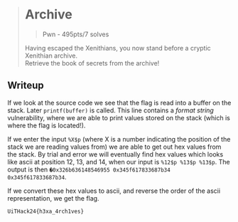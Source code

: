 > # Archive
> > Pwn - 495pts/7 solves
>
> Having escaped the Xenithians, you now stand before a cryptic Xenithian archive. <br/>
> Retrieve the book of secrets from the archive!

## Writeup
If we look at the source code we see that the flag is read into a buffer on the stack. Later `printf(buffer)` is called. This line contains a *format string* vulnerability, where we are able to print values stored on the stack (which is where the flag is located!).

If we enter the input `%X$p` (where X is a number indicating the position of the stack we are reading values from) we are able to get out hex values from the stack. By trial and error we will eventually find hex values which looks like ascii at position 12, 13, and 14, when our input is `%12$p %13$p %13$p`. The output is then `�0x326b636148546955 0x345f617833687b34 0x345f617833687b34`.

If we convert these hex values to ascii, and reverse the order of the ascii representation, we get the flag.

```
UiTHack24{h3xa_4rch1ves}
```
